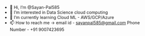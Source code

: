 - 👋 Hi, I’m @Sayan-Pal585
- 👀 I’m interested in Data Science cloud computing
- 🌱 I’m currently learning Cloud ML - AWS/GCP/Azure
- 📫 How to reach me -> email id - sayanpal585@gmail.com
                         Phone Number - +91 9007423695
<!---
Sayan-Pal585/Sayan-Pal585 is a ✨ special ✨ repository because its `README.md` (this file) appears on your GitHub profile.
You can click the Preview link to take a look at your changes.
--->
